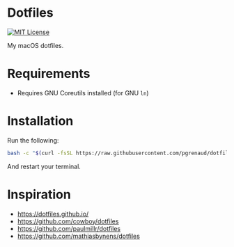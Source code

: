 Dotfiles
========

[![MIT License](https://img.shields.io/badge/license-MIT-8469ad.svg)](https://tldrlegal.com/license/mit-license)

My macOS dotfiles.

Requirements
============

* Requires GNU Coreutils installed (for GNU `ln`)

Installation
============

Run the following:

```bash
bash -c "$(curl -fsSL https://raw.githubusercontent.com/pgrenaud/dotfiles/master/install)"
```

And restart your terminal.

Inspiration
===========

* https://dotfiles.github.io/
* https://github.com/cowboy/dotfiles
* https://github.com/paulmillr/dotfiles
* https://github.com/mathiasbynens/dotfiles
